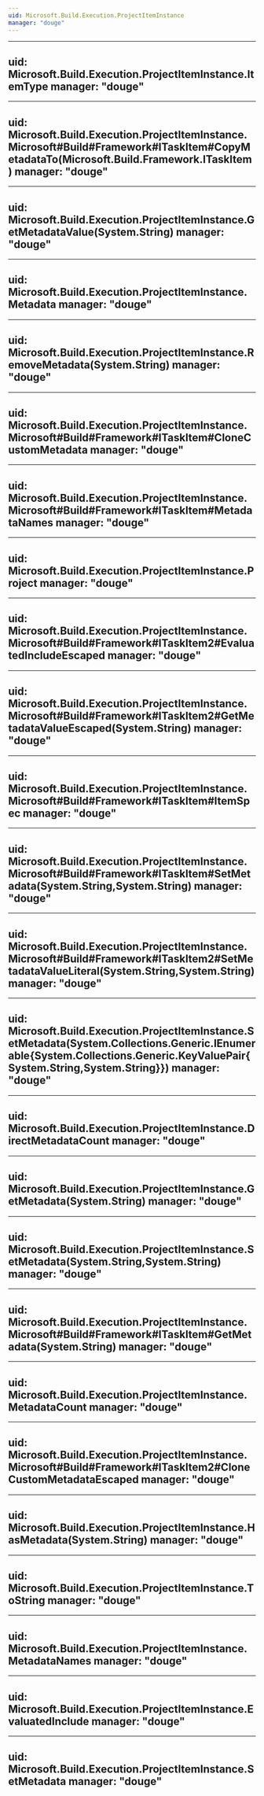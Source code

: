 ```yaml
---
uid: Microsoft.Build.Execution.ProjectItemInstance
manager: "douge"
---
```


---
uid: Microsoft.Build.Execution.ProjectItemInstance.ItemType
manager: "douge"
---

---
uid: Microsoft.Build.Execution.ProjectItemInstance.Microsoft#Build#Framework#ITaskItem#CopyMetadataTo(Microsoft.Build.Framework.ITaskItem)
manager: "douge"
---

---
uid: Microsoft.Build.Execution.ProjectItemInstance.GetMetadataValue(System.String)
manager: "douge"
---

---
uid: Microsoft.Build.Execution.ProjectItemInstance.Metadata
manager: "douge"
---

---
uid: Microsoft.Build.Execution.ProjectItemInstance.RemoveMetadata(System.String)
manager: "douge"
---

---
uid: Microsoft.Build.Execution.ProjectItemInstance.Microsoft#Build#Framework#ITaskItem#CloneCustomMetadata
manager: "douge"
---

---
uid: Microsoft.Build.Execution.ProjectItemInstance.Microsoft#Build#Framework#ITaskItem#MetadataNames
manager: "douge"
---

---
uid: Microsoft.Build.Execution.ProjectItemInstance.Project
manager: "douge"
---

---
uid: Microsoft.Build.Execution.ProjectItemInstance.Microsoft#Build#Framework#ITaskItem2#EvaluatedIncludeEscaped
manager: "douge"
---

---
uid: Microsoft.Build.Execution.ProjectItemInstance.Microsoft#Build#Framework#ITaskItem2#GetMetadataValueEscaped(System.String)
manager: "douge"
---

---
uid: Microsoft.Build.Execution.ProjectItemInstance.Microsoft#Build#Framework#ITaskItem#ItemSpec
manager: "douge"
---

---
uid: Microsoft.Build.Execution.ProjectItemInstance.Microsoft#Build#Framework#ITaskItem#SetMetadata(System.String,System.String)
manager: "douge"
---

---
uid: Microsoft.Build.Execution.ProjectItemInstance.Microsoft#Build#Framework#ITaskItem2#SetMetadataValueLiteral(System.String,System.String)
manager: "douge"
---

---
uid: Microsoft.Build.Execution.ProjectItemInstance.SetMetadata(System.Collections.Generic.IEnumerable{System.Collections.Generic.KeyValuePair{System.String,System.String}})
manager: "douge"
---

---
uid: Microsoft.Build.Execution.ProjectItemInstance.DirectMetadataCount
manager: "douge"
---

---
uid: Microsoft.Build.Execution.ProjectItemInstance.GetMetadata(System.String)
manager: "douge"
---

---
uid: Microsoft.Build.Execution.ProjectItemInstance.SetMetadata(System.String,System.String)
manager: "douge"
---

---
uid: Microsoft.Build.Execution.ProjectItemInstance.Microsoft#Build#Framework#ITaskItem#GetMetadata(System.String)
manager: "douge"
---

---
uid: Microsoft.Build.Execution.ProjectItemInstance.MetadataCount
manager: "douge"
---

---
uid: Microsoft.Build.Execution.ProjectItemInstance.Microsoft#Build#Framework#ITaskItem2#CloneCustomMetadataEscaped
manager: "douge"
---

---
uid: Microsoft.Build.Execution.ProjectItemInstance.HasMetadata(System.String)
manager: "douge"
---

---
uid: Microsoft.Build.Execution.ProjectItemInstance.ToString
manager: "douge"
---

---
uid: Microsoft.Build.Execution.ProjectItemInstance.MetadataNames
manager: "douge"
---

---
uid: Microsoft.Build.Execution.ProjectItemInstance.EvaluatedInclude
manager: "douge"
---

---
uid: Microsoft.Build.Execution.ProjectItemInstance.SetMetadata
manager: "douge"
---
